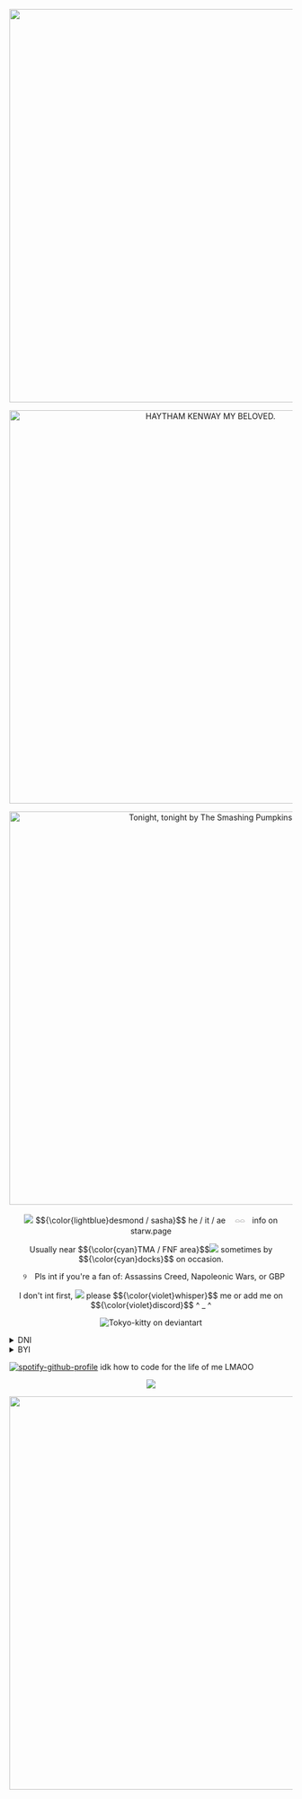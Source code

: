 <p align="center">
    <img src="https://files.catbox.moe/72jgtm.png" width="700" />
</p>
<p align="center">
    <img src="https://files.catbox.moe/b1rovf.gif" alt="HAYTHAM KENWAY MY BELOVED." width="700" />
</p>
<p align="center">
    <img src="https://files.catbox.moe/n0dode.png" alt="Tonight, tonight by The Smashing Pumpkins" width="700" /> 
</p>

<p align="center">
<img src="https://files.catbox.moe/cqj55l.gif" /> $${\color{lightblue}desmond  /  sasha}$$
he / it / ae ㅤ𓏏𓏏ㅤinfo on starw.page
<p align="center">
Usually near $${\color{cyan}TMA / FNF  area}$$<img src="https://files.catbox.moe/1u0r0g.gif" /> sometimes by $${\color{cyan}docks}$$ on occasion.
<p align="center">
⠀୨　Pls int if you're a fan of: Assassins Creed, Napoleonic Wars, or GBP
<p align="center">
I don't int first, <img src="https://files.catbox.moe/o5bx4q.gif" /> please $${\color{violet}whisper}$$ me or add me on $${\color{violet}discord}$$ ^ _ ^

<p align="center">
    <img src="https://files.catbox.moe/25v3c8.gif" alt="Tokyo-kitty on deviantart" /> 
</p>
    <details>
  <summary>DNI <img src="https://files.catbox.moe/71rigr.png" width="13" /> </summary>

Basic, proship/comship/darkship etc, 18+, anti xenogender / neoprns, support isnotreal,

southpark, omori, minecraft smp, welcome home, jschlatt, hazbin hotel/helluva boss, dick ponies, gojo satoru skins / fans

Thin ice; Country Human fans, Genshin Impact fans

$${\color{lightblue} idrc }$$ $${\color{lightblue}if}$$ $${\color{lightblue}you}$$ $${\color{lightblue}dont}$$ $${\color{lightblue}read}$$ $${\color{lightblue}this,}$$ $${\color{lightblue}bc}$$ $${\color{lightblue}i}$$ $${\color{lightblue}block}$$ $${\color{lightblue}freely}$$

</details>
    <details>
  <summary>BYI <img src="https://files.catbox.moe/71rigr.png" width="13" /> </summary>
I need tone tags ty !
I don't really censor words mostly but I will do some that I find important to censor in case of it being triggering, I as well don't need any censoring besides any religous mentions outside of games like FAITH:tut.
I also only rely on my hyperfixations for conversation unless we are friends to some extent
I make kys / kms jokes, i draw a line at s/h jokes.
I'm also angelkin and fictionkin, please dni if u "kin for fun".

pls lmk if ur uncomfortable ! ill try to not do / mention said things  ^  _  ^

</details>
</p>


</p>

[![spotify-github-profile](https://spotify-github-profile.kittinanx.com/api/view?uid=31u6qlgegpy65vvotxkzj2dl5dum&cover_image=true&theme=novatorem&show_offline=false&background_color=121212&interchange=true&bar_color=53b14f&bar_color_cover=false)](https://spotify-github-profile.kittinanx.com/api/view?uid=31u6qlgegpy65vvotxkzj2dl5dum&redirect=true) idk how to code for the life of me LMAOO

<p align="center">
    <img src="https://files.catbox.moe/we29x7.gif"  />

<p align="center">
    <img src="https://files.catbox.moe/ttlie6.png" width="700" />
</p>
